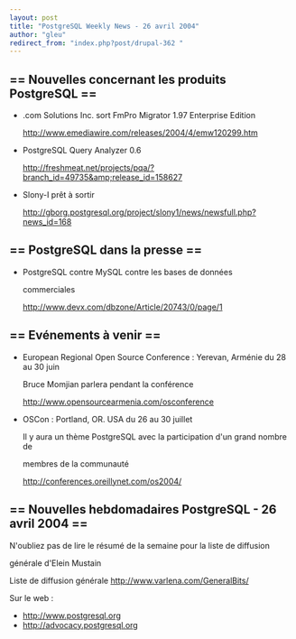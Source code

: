 ```yaml
---
layout: post
title: "PostgreSQL Weekly News - 26 avril 2004"
author: "gleu"
redirect_from: "index.php?post/drupal-362 "
---
```




<h2>== Nouvelles concernant les produits PostgreSQL ==</h2>

<ul>

<li>.com Solutions Inc. sort FmPro Migrator 1.97 Enterprise Edition<br />

<a href="http://www.emediawire.com/releases/2004/4/emw120299.htm">

http://www.emediawire.com/releases/2004/4/emw120299.htm</a></li>

<li>PostgreSQL Query Analyzer 0.6<br />

<a href="http://freshmeat.net/projects/pqa/?branch_id=49735&amp;release_id=158627">

http://freshmeat.net/projects/pqa/?branch_id=49735&amp;release_id=158627</a></li>

<li>Slony-I prêt à sortir<br />

<a href="http://gborg.postgresql.org/project/slony1/news/newsfull.php?news_id=168">

http://gborg.postgresql.org/project/slony1/news/newsfull.php?news_id=168</a></li>

</ul>

<h2>== PostgreSQL dans la presse ==</h2>

<ul>

<li>PostgreSQL contre MySQL contre les bases de données

commerciales<br />

<a href="http://www.devx.com/dbzone/Article/20743/0/page/1">http://www.devx.com/dbzone/Article/20743/0/page/1</a></li>

</ul>

<h2>== Evénements à venir ==</h2>

<ul>

<li>European Regional Open Source Conference&nbsp;: Yerevan, Arménie du 28 au 30 juin<br />

Bruce Momjian parlera pendant la conférence<br />

<a href="http://www.opensourcearmenia.com/osconference">http://www.opensourcearmenia.com/osconference</a></li>

<li>OSCon&nbsp;: Portland, OR. USA du 26 au 30 juillet<br />

Il y aura un thème PostgreSQL avec la participation d'un grand nombre de

membres de la communauté<br />

<a href="http://conferences.oreillynet.com/os2004/">http://conferences.oreillynet.com/os2004/</a></li>

</ul>

<h2>== Nouvelles hebdomadaires PostgreSQL - 26 avril 2004 ==</h2>

<p>N'oubliez pas de lire le résumé de la semaine pour la liste de diffusion

générale d'Elein Mustain</p>

<p>Liste de diffusion générale <a href="http://www.varlena.com/GeneralBits/">http://www.varlena.com/GeneralBits/</a>

</p>

<p>Sur le web :

</p>

<ul>

<li><a href="http://www.postgresql.org">http://www.postgresql.org</a></li>

<li><a href="http://advocacy.postgresql.org">http://advocacy.postgresql.org</a></li>

</ul>